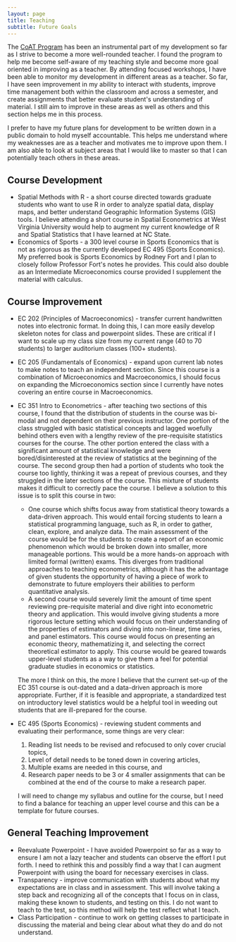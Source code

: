 ```yaml
---
layout: page
title: Teaching
subtitle: Future Goals
---
```


The [CoAT Program](https://grad.ncsu.edu/students/professional-development/coat/) has been an instrumental part of my development so far as I strive to become a more well-rounded teacher. I found the program to help me become self-aware of my teaching style and become more goal oriented in improving as a teacher. By attending focused workshops, I have been able to monitor my development in different areas as a teacher. So far, I have seen improvement in my ability to interact with students, improve time management both within the classroom and across a semester, and create assignments that better evaluate student's understanding of material. I still aim to improve in these areas as well as others and this section helps me in this process.

I prefer to have my future plans for development to be written down in a public domain to hold myself accountable. This helps me understand where my weaknesses are as a teacher and motivates me to improve upon them. I am also able to look at subject areas that I would like to master so that I can potentially teach others in these areas.

## Course Development

* Spatial Methods with R - a short course directed towards graduate students who want to use R in order to analyze spatial data, display maps, and better understand Geographic Information Systems (GIS) tools. I believe attending a short course in Spatial Econometrics at West Virginia University would help to augment my current knowledge of R and Spatial Statistics that I have learned at NC State.
* Economics of Sports - a 300 level course in Sports Economics that is not as rigorous as the currently developed EC 495 (Sports Economics). My preferred book is Sports Economics by Rodney Fort and I plan to closely follow Professor Fort's notes he provides. This could also double as an Intermediate Microeconomics course provided I supplement the material with calculus.

## Course Improvement

* EC 202 (Principles of Macroeconomics) - transfer current handwritten notes into electronic format. In doing this, I can more easily develop skeleton notes for class and powerpoint slides. These are critical if I want to scale up my class size from my current range (40 to 70 students) to larger auditorium classes (100+ students).
* EC 205 (Fundamentals of Economics) - expand upon current lab notes to make notes to teach an independent section. Since this course is a combination of Microeconomics and Macroeconomics, I should focus on expanding the Microeconomics section since I currently have notes covering an entire course in Macroeconomics.
* EC 351 Intro to Econometrics - after teaching two sections of this course, I found that the distribution of students in the course was bi-modal and not dependent on their previous instructor. One portion of the class struggled with basic statistical concepts and lagged woefully behind others even with a lengthy review of the pre-requisite statistics courses for the course. The other portion entered the class with a significant amount of statistical knowledge and were bored/disinterested at the review of statistics at the beginning of the course. The second group then had a portion of students who took the course too lightly, thinking it was a repeat of previous courses, and they struggled in the later sections of the course. This mixture of students makes it difficult to correctly pace the course. I believe a solution to this issue is to split this course in two:
   * One course which shifts focus away from statistical theory towards a data-driven approach. This would entail forcing students to learn a statistical programming language, such as R, in order to gather, clean, explore, and analyze data. The main assessment of the course would be for the students to create a report of an economic phenomenon which would be broken down into smaller, more manageable portions. This would be a more hands-on approach with limited formal (written) exams. This diverges from traditional approaches to teaching econometrics, although it has the advantage of given students the opportunity of having a piece of work to demonstrate to future employers their abilities to perform quantitative analysis.
   * A second course would severely limit the amount of time spent reviewing pre-requisite material and dive right into econometric theory and application. This would involve giving students a more rigorous lecture setting which would focus on their understanding of the properties of estimators and diving into non-linear, time series, and panel estimators. This course would focus on presenting an economic theory, mathematizing it, and selecting the correct theoretical estimator to apply. This course would be geared towards upper-level students as a way to give them a feel for potential graduate studies in economics or statistics.

   The more I think on this, the more I believe that the current set-up of the EC 351 course is out-dated and a data-driven approach is more appropriate. Further, if it is feasible and appropriate, a standardized test on introductory level statistics would be a helpful tool in weeding out students that are ill-prepared for the course.

* EC 495 (Sports Economics) - reviewing student comments and evaluating their performance, some things are very clear:
   1. Reading list needs to be revised and refocused to only cover crucial topics,
   2. Level of detail needs to be toned down in covering articles,
   3. Multiple exams are needed in this course, and
   4. Research paper needs to be 3 or 4 smaller assignments that can be combined at the end of the course to make a research paper.

   I will need to change my syllabus and outline for the course, but I need to find a balance for teaching an upper level course and this can be a template for future courses.

## General Teaching Improvement

* Reevaluate Powerpoint - I have avoided Powerpoint so far as a way to ensure I am not a lazy teacher and students can observe the effort I put forth. I need to rethink this and possibly find a way that I can augment Powerpoint with using the board for necessary exercises in class.
* Transparency - improve communication with students about what my expectations are in class and in assessment. This will involve taking a step back and recognizing all of the concepts that I focus on in class, making these known to students, and testing on this. I do not want to teach to the test, so this method will help the test reflect what I teach.
* Class Participation - continue to work on getting classes to participate in discussing the material and being clear about what they do and do not understand.